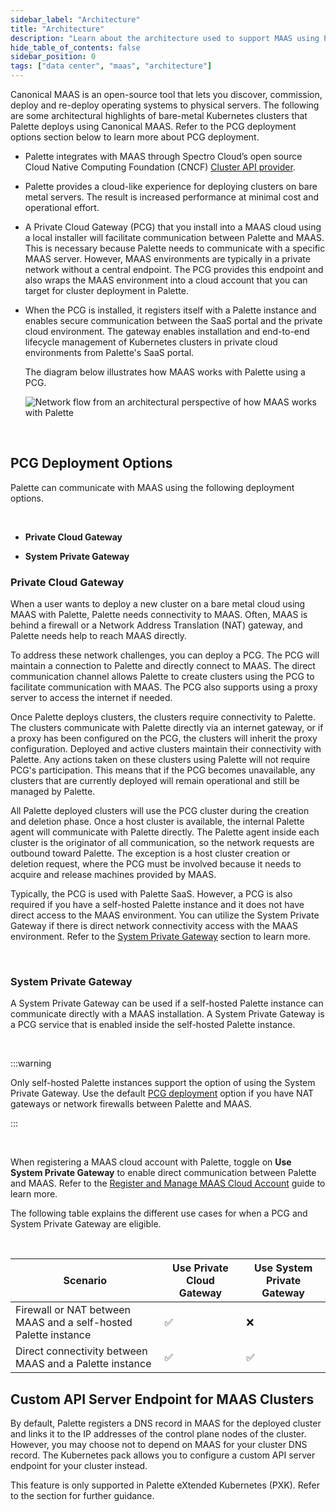 ```yaml
---
sidebar_label: "Architecture"
title: "Architecture"
description: "Learn about the architecture used to support MAAS using Palette"
hide_table_of_contents: false
sidebar_position: 0
tags: ["data center", "maas", "architecture"]
---
```


Canonical MAAS is an open-source tool that lets you discover, commission, deploy and re-deploy operating systems to
physical servers. The following are some architectural highlights of bare-metal Kubernetes clusters that Palette deploys
using Canonical MAAS. Refer to the PCG deployment options section below to learn more about PCG deployment.

- Palette integrates with MAAS through Spectro Cloud’s open source Cloud Native Computing Foundation (CNCF)
  [Cluster API provider](https://github.com/spectrocloud/cluster-api-provider-maas).

- Palette provides a cloud-like experience for deploying clusters on bare metal servers. The result is increased
  performance at minimal cost and operational effort.

- A Private Cloud Gateway (PCG) that you install into a MAAS cloud using a local installer will facilitate communication
  between Palette and MAAS. This is necessary because Palette needs to communicate with a specific MAAS server. However,
  MAAS environments are typically in a private network without a central endpoint. The PCG provides this endpoint and
  also wraps the MAAS environment into a cloud account that you can target for cluster deployment in Palette.

- When the PCG is installed, it registers itself with a Palette instance and enables secure communication between the
  SaaS portal and the private cloud environment. The gateway enables installation and end-to-end lifecycle management of
  Kubernetes clusters in private cloud environments from Palette's SaaS portal.

  The diagram below illustrates how MAAS works with Palette using a PCG.

  ![Network flow from an architectural perspective of how MAAS works with Palette](/maas_cluster_architecture.webp)

  <br />

## PCG Deployment Options

Palette can communicate with MAAS using the following deployment options.

<br />

- **Private Cloud Gateway**

- **System Private Gateway**

### Private Cloud Gateway

When a user wants to deploy a new cluster on a bare metal cloud using MAAS with Palette, Palette needs connectivity to
MAAS. Often, MAAS is behind a firewall or a Network Address Translation (NAT) gateway, and Palette needs help to reach
MAAS directly.

To address these network challenges, you can deploy a PCG. The PCG will maintain a connection to Palette and directly
connect to MAAS. The direct communication channel allows Palette to create clusters using the PCG to facilitate
communication with MAAS. The PCG also supports using a proxy server to access the internet if needed.

Once Palette deploys clusters, the clusters require connectivity to Palette. The clusters communicate with Palette
directly via an internet gateway, or if a proxy has been configured on the PCG, the clusters will inherit the proxy
configuration. Deployed and active clusters maintain their connectivity with Palette. Any actions taken on these
clusters using Palette will not require PCG's participation. This means that if the PCG becomes unavailable, any
clusters that are currently deployed will remain operational and still be managed by Palette.

All Palette deployed clusters will use the PCG cluster during the creation and deletion phase. Once a host cluster is
available, the internal Palette agent will communicate with Palette directly. The Palette agent inside each cluster is
the originator of all communication, so the network requests are outbound toward Palette. The exception is a host
cluster creation or deletion request, where the PCG must be involved because it needs to acquire and release machines
provided by MAAS.

Typically, the PCG is used with Palette SaaS. However, a PCG is also required if you have a self-hosted Palette instance
and it does not have direct access to the MAAS environment. You can utilize the System Private Gateway if there is
direct network connectivity access with the MAAS environment. Refer to the
[System Private Gateway](#system-private-gateway) section to learn more.

<br />

### System Private Gateway

A System Private Gateway can be used if a self-hosted Palette instance can communicate directly with a MAAS
installation. A System Private Gateway is a PCG service that is enabled inside the self-hosted Palette instance.

<br />

:::warning

Only self-hosted Palette instances support the option of using the System Private Gateway. Use the default
[PCG deployment](#private-cloud-gateway) option if you have NAT gateways or network firewalls between Palette and MAAS.

:::

<br />

When registering a MAAS cloud account with Palette, toggle on **Use System Private Gateway** to enable direct
communication between Palette and MAAS. Refer to the
[Register and Manage MAAS Cloud Account](register-manage-maas-cloud-accounts.md) guide to learn more.

The following table explains the different use cases for when a PCG and System Private Gateway are eligible.

<br />

| Scenario                                                        | Use Private Cloud Gateway | Use System Private Gateway |
| --------------------------------------------------------------- | ------------------------- | -------------------------- |
| Firewall or NAT between MAAS and a self-hosted Palette instance | ✅                        | ❌                         |
| Direct connectivity between MAAS and a Palette instance         | ✅                        | ✅                         |

## Custom API Server Endpoint for MAAS Clusters

By default, Palette registers a DNS record in MAAS for the deployed cluster and links it to the IP addresses of the
control plane nodes of the cluster. However, you may choose not to depend on MAAS for your cluster DNS record. The
Kubernetes pack allows you to configure a custom API server endpoint for your cluster instead.

<!-- prettier-ignore-start -->

This feature is only supported in Palette eXtended Kubernetes (PXK). Refer to the <VersionedLink
  text="Custom API Server Endpoint for MAAS Clusters"
  url="/integrations/packs/?pack=kubernetes#custom-api-server-endpoint-for-maas-clusters"
/>
section for further guidance.

<!-- prettier-ignore-end -->
